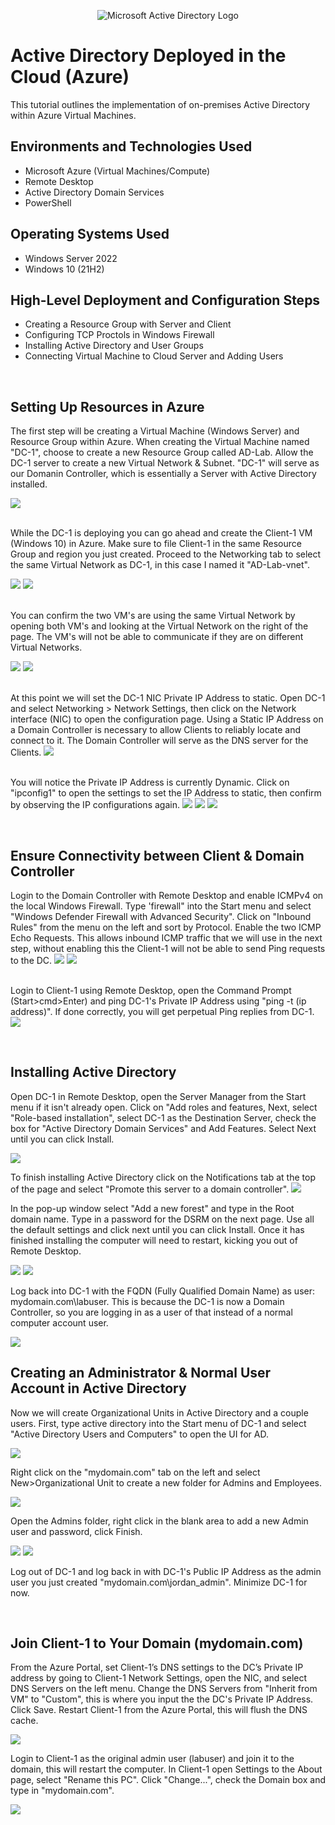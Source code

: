 <p align="center">
<img src="https://i.imgur.com/pU5A58S.png" alt="Microsoft Active Directory Logo"/>
</p>

<h1>Active Directory Deployed in the Cloud (Azure)</h1>
This tutorial outlines the implementation of on-premises Active Directory within Azure Virtual Machines.<br />


<h2>Environments and Technologies Used</h2>

- Microsoft Azure (Virtual Machines/Compute)
- Remote Desktop
- Active Directory Domain Services
- PowerShell

<h2>Operating Systems Used </h2>

- Windows Server 2022
- Windows 10 (21H2)

<h2>High-Level Deployment and Configuration Steps</h2>

- Creating a Resource Group with Server and Client
- Configuring TCP Proctols in Windows Firewall
- Installing Active Directory and User Groups
- Connecting Virtual Machine to Cloud Server and Adding Users
</p>
<br />
<h2>Setting Up Resources in Azure</h2>

The first step will be creating a Virtual Machine (Windows Server) and Resource Group within Azure. When creating the Virtual Machine named "DC-1", choose to create a new Resource Group called AD-Lab. Allow the DC-1 server to create a new Virtual Network & Subnet.
   "DC-1" will serve as our Domanin Controller, which is essentially a Server with Active Directory installed.
<p>
 <img src="https://imgur.com/H3t2C4M.png">
 <p>
 </p>
<br />
 While the DC-1 is deploying you can go ahead and create the Client-1 VM (Windows 10) in Azure. Make sure to file Client-1 in the same Resource Group and region you just created. Proceed to the Networking tab to select the same Virtual Network as DC-1, in this case I named it "AD-Lab-vnet".
<p>
<img src="https://imgur.com/fDtS7fa.png">
<img src="https://imgur.com/xpIX3mv.png">
</p>
<p>
<br />
You can confirm the two VM's are using the same Virtual Network by opening both VM's and looking at the Virtual Network on the right of the page. The VM's will not be able to communicate if they are on different Virtual Networks.
<p>
 <img src="https://imgur.com/IwchXKw.png">
 <img src="https://imgur.com/mWvQCbU.png">
</p>
<br />
At this point we will set the DC-1 NIC Private IP Address to static. Open DC-1 and select Networking > Network Settings, then click on the Network interface (NIC) to open the configuration page. Using a Static IP Address on a Domain Controller is necessary to allow Clients to reliably locate and connect to it. The Domain Controller will serve as the DNS server for the Clients.
<img src="https://imgur.com/S2TAp0P.png">
<p>
<br />
You will notice the Private IP Address is currently Dynamic. Click on "ipconfig1" to open the settings to set the IP Address to static, then confirm by observing the IP configurations again.
<img src="https://imgur.com/zfwhB2b.png">
 <img src="https://imgur.com/DREzxSp.png">
  <img src="https://imgur.com/g2kJRgC.png">
</p>
<br />
<h2>Ensure Connectivity between Client & Domain Controller</h2>
</p>
Login to the Domain Controller with Remote Desktop and enable ICMPv4 on the local Windows Firewall. Type 'firewall" into the Start menu and select "Windows Defender Firewall with Advanced Security". Click on "Inbound Rules" from the menu on the left and sort by Protocol. Enable the two ICMP Echo Requests. This allows inbound ICMP traffic that we will use in the next step, without enabling this the Client-1 will not be able to send Ping requests to the DC.
<img src="https://imgur.com/wIybYB4.png">
<img src="https://imgur.com/VZ6qBsi.png">
</p>
<br />
Login to Client-1 using Remote Desktop, open the Command Prompt (Start>cmd>Enter) and ping DC-1's Private IP Address using "ping -t (ip address)". If done correctly, you will get perpetual Ping replies from DC-1.
<img src="https://imgur.com/HBttApi.png">
</p>
<br />
<h2>Installing Active Directory</h2>
</p>
Open DC-1 in Remote Desktop, open the Server Manager from the Start menu if it isn't already open. Click on "Add roles and features, Next, select "Role-based installation", select DC-1 as the Destination Server, check the box for "Active Directory Domain Services" and Add Features. Select Next until you can click Install.
<p>
<img src="https://imgur.com/tNMHcbP.png">
<br />
</p>
To finish installing Active Directory click on the Notifications tab at the top of the page and select "Promote this server to a domain controller".

<img src="https://imgur.com/9z3yD8k.png">
<br />
</p>
In the pop-up window select "Add a new forest" and type in the Root domain name. Type in a password for the DSRM on the next page. Use all the default settings and click next until you can click Install. Once it has finished installing the computer will need to restart, kicking you out of Remote Desktop.
<p>
<img src="https://imgur.com/esjZWJy.png">
<img src="https://imgur.com/lGJEqVW.png">
<br />
</p>
Log back into DC-1 with the FQDN (Fully Qualified Domain Name) as user: mydomain.com\labuser. This is because the DC-1 is now a Domain Controller, so you are logging in as a user of that instead of a normal computer account user.
<p>
<img src="https://imgur.com/5XzikYB.png">
<br />
</p>
<h2>Creating an Administrator & Normal User Account in Active Directory</h2>
</p>
Now we will create Organizational Units in Active Directory and a couple users. First, type active directory into the Start menu of DC-1 and select "Active Directory Users and Computers" to open the UI for AD.
<p>
<img src="https://imgur.com/aBQwkO5.png">
<br />
</p>
Right click on the "mydomain.com" tab on the left and select New>Organizational Unit to create a new folder for Admins and Employees.
<p>
<img src="https://imgur.com/tg8DifW.png">
<br />
</p>
Open the Admins folder, right click in the blank area to add a new Admin user and password, click Finish.
<p>
<img src="https://imgur.com/3q5wHOb.png
<br />
</p>
To make the new user a Domain Admin, right click the user account and open Properties. Within Properties select the "Member Of" tab and click "Add...". Type "domain" in the object names box and click "Check Names". Select "Domain Admins" from the list & Apply.
<p>
<img src="https://imgur.com/vpDp4PD.png">
<br />
</p>
Log out of DC-1 and log back in with DC-1's Public IP Address as the admin user you just created "mydomain.com\jordan_admin". Minimize DC-1 for now.
</p>
<br />
<h2>Join Client-1 to Your Domain (mydomain.com)</h2>
</p>
From the Azure Portal, set Client-1’s DNS settings to the DC’s Private IP address by going to Client-1 Network Settings, open the NIC, and select DNS Servers on the left menu. Change the DNS Servers from "Inherit from VM" to "Custom", this is where you input the the DC's Private IP Address. Click Save. Restart Client-1 from the Azure Portal, this will flush the DNS cache.
<p>
<img src="https://imgur.com/sGyKSpy.png">
<br />
</p>
Login to Client-1 as the original admin user (labuser) and join it to the domain, this will restart the computer. In Client-1 open Settings to the About page, select "Rename this PC". Click "Change...", check the Domain box and type in "mydomain.com".
<p>
<img src="https://imgur.com/3NyHchK.png">
<br />
</p>
